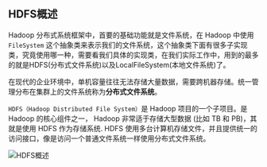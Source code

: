 ## HDFS概述

Hadoop 分布式系统框架中，首要的基础功能就是文件系统，在 Hadoop 中使用 `FileSystem` 这个抽象类来表示我们的文件系统，这个抽象类下面有很多子实现类，究竟使用哪一种，需要看我们具体的实现类，在我们实际工作中，用到的最多的就是HDFS(分布式文件系统)以及LocalFileSystem(本地文件系统)了。

在现代的企业环境中，单机容量往往无法存储大量数据，需要跨机器存储。统一管理分布在集群上的文件系统称为**分布式文件系统**。

`HDFS（Hadoop Distributed File System）`是 Hadoop 项目的一个子项目。是 Hadoop 的核心组件之一， Hadoop 非常适于存储大型数据 (比如 TB 和 PB)，其就是使用 HDFS 作为存储系统. HDFS 使用多台计算机存储文件，并且提供统一的访问接口，像是访问一个普通文件系统一样使用分布式文件系统。

![HDFS概述](..\..\img\HDFS概述.png)